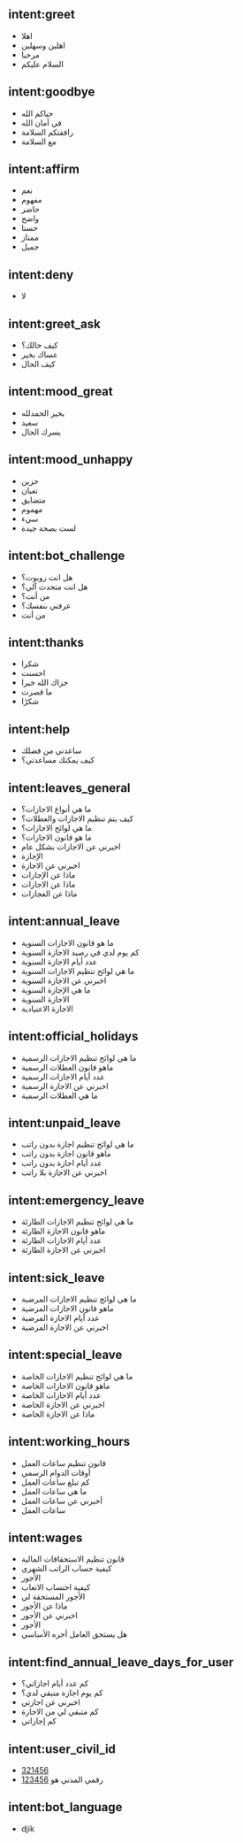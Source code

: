 ## intent:greet
- اهلا
- اهلين وسهلين
- مرحبا
- السلام عليكم

## intent:goodbye
- حياكم الله
- في أمان الله
- رافقتكم السلامة
- مع السلامة

## intent:affirm
- نعم
- مفهوم
- حاضر
- واضح
- حسنا
- ممتاز
- جميل

## intent:deny
- لا

## intent:greet_ask
- كيف حالك؟
- عساك بخير
- كيف الحال

## intent:mood_great
- بخير الحمدلله
- سعيد
- يسرك الحال

## intent:mood_unhappy
- حزين
- تعبان
- متضايق
- مهموم
- سيء
- لست بصحة جيدة

## intent:bot_challenge
- هل انت روبوت؟
- هل انت متحدث آلي؟
- من أنت؟
- عرفني بنفسك؟
- من أنت

## intent:thanks
- شكرا
- احسنت
- جزاك الله خيرا
- ما قصرت
- شكرًا

## intent:help
- ساعدني من فضلك
- كيف يمكنك مساعدتي؟

## intent:leaves_general
- ما هي أنواع الاجازات؟
- كيف يتم تنظيم الاجازات والعطلات؟
- ما هي لوائح الاجازات؟
- ما هو قانون الاجازات؟
- اخبرني عن الاجازات بشكل عام
- اﻹجازة
- اخبرني عن الاجازة
- ماذا عن اﻹجازات
- ماذا عن الاجازات
- ماذا عن الغجازات

## intent:annual_leave
- ما هو قانون الاجازات السنوية
- كم يوم لدي في رصيد الاجازة السنوية
- عدد أيام الاجازة السنوية
- ما هي لوائح تنظيم الاجازات السنوية
- اخبرني عن الاجازة السنوية
- ما هي الإجازة السنوية
- الاجازة السنوية
- الاجازة الاعتيادية

## intent:official_holidays
- ما هي لوائح تنظيم الاجازات الرسمية
- ماهو قانون العطلات الرسمية
- عدد أيام الاجازات الرسمية
- اخبرني عن الاجازة الرسمية
- ما هي العطلات الرسمية

## intent:unpaid_leave
- ما هي لوائح تنظيم اجازة بدون راتب
- ماهو قانون اجازة بدون راتب
- عدد أيام اجازة بدون راتب
- اخبرني عن الاجازة بلا راتب

## intent:emergency_leave
- ما هي لوائح تنظيم الاجازات الطارئة
- ماهو قانون الاجازة الطارئة
- عدد أيام الاجازات الطارئة
- اخبرني عن الاجازة الطارئة

## intent:sick_leave
- ما هي لوائح تنظيم الاجازات المرضية
- ماهو قانون الاجازات المرضية
- عدد أيام الاجازة المرضية
- اخبرني عن الاجازة المرضية

## intent:special_leave
- ما هي لوائح تنظيم الاجازات الخاصة
- ماهو قانون الاجازات الخاصة
- عدد أيام الاجازات الخاصة
- اخبرني عن الاجازة الخاصة
- ماذا عن الاجازة الخاصة

## intent:working_hours
- قانون تنظيم ساعات العمل
- أوقات الدوام الرسمي
- كم تبلغ ساعات العمل
- ما هي ساعات العمل
- أخبرني عن ساعات العمل
- ساعات العمل

## intent:wages
- قانون تنظيم الاستحقاقات المالية
- كيفية حساب الراتب الشهري
- اﻷجور
- كيفية احتساب الاتعاب
- الأجور المستحقة لي
- ماذا عن اﻷجور
- اخبرني عن اﻷجور
- الأجور
- هل يستحق العامل أجره الأساسي

## intent:find_annual_leave_days_for_user
- كم عدد أيام اجازاتي؟
- كم يوم اجازة متبقي لدي؟
- اخبرني عن اجازتي
- كم متبقي لي من الاجازة
- كم إجازاتي

## intent:user_civil_id
- [321456](id)
- [123456](id) رقمي المدني هو

## intent:bot_language
- djik
